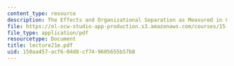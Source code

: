 ```yaml
---
content_type: resource
description: The Effects and Organizational Separation as Measured in One Organization
file: https://ol-ocw-studio-app-production.s3.amazonaws.com/courses/15-310-managerial-psychology-laboratory-spring-2003/150aa457acf604d8cf749605655b57b8_lecture21e.pdf
file_type: application/pdf
resourcetype: Document
title: lecture21e.pdf
uid: 150aa457-acf6-04d8-cf74-9605655b57b8
---
```


